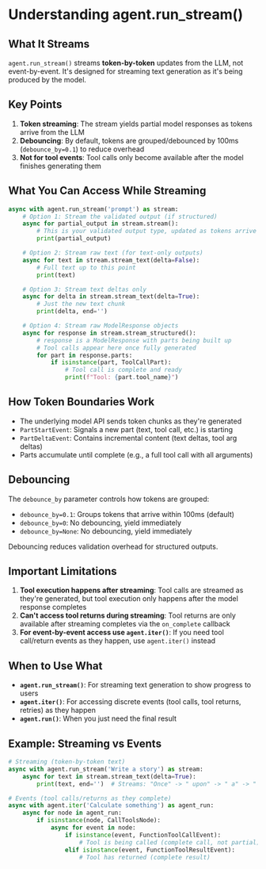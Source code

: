 # Understanding agent.run_stream()

## What It Streams

`agent.run_stream()` streams **token-by-token** updates from the LLM, not event-by-event. It's designed for streaming text generation as it's being produced by the model.

## Key Points

1. **Token streaming**: The stream yields partial model responses as tokens arrive from the LLM
2. **Debouncing**: By default, tokens are grouped/debounced by 100ms (`debounce_by=0.1`) to reduce overhead
3. **Not for tool events**: Tool calls only become available after the model finishes generating them

## What You Can Access While Streaming

```python
async with agent.run_stream('prompt') as stream:
    # Option 1: Stream the validated output (if structured)
    async for partial_output in stream.stream():
        # This is your validated output type, updated as tokens arrive
        print(partial_output)

    # Option 2: Stream raw text (for text-only outputs)
    async for text in stream.stream_text(delta=False):
        # Full text up to this point
        print(text)

    # Option 3: Stream text deltas only
    async for delta in stream.stream_text(delta=True):
        # Just the new text chunk
        print(delta, end='')

    # Option 4: Stream raw ModelResponse objects
    async for response in stream.stream_structured():
        # response is a ModelResponse with parts being built up
        # Tool calls appear here once fully generated
        for part in response.parts:
            if isinstance(part, ToolCallPart):
                # Tool call is complete and ready
                print(f"Tool: {part.tool_name}")
```

## How Token Boundaries Work

- The underlying model API sends token chunks as they're generated
- `PartStartEvent`: Signals a new part (text, tool call, etc.) is starting
- `PartDeltaEvent`: Contains incremental content (text deltas, tool arg deltas)
- Parts accumulate until complete (e.g., a full tool call with all arguments)

## Debouncing

The `debounce_by` parameter controls how tokens are grouped:
- `debounce_by=0.1`: Groups tokens that arrive within 100ms (default)
- `debounce_by=0`: No debouncing, yield immediately
- `debounce_by=None`: No debouncing, yield immediately

Debouncing reduces validation overhead for structured outputs.

## Important Limitations

1. **Tool execution happens after streaming**: Tool calls are streamed as they're generated, but tool execution only happens after the model response completes
2. **Can't access tool returns during streaming**: Tool returns are only available after streaming completes via the `on_complete` callback
3. **For event-by-event access use `agent.iter()`**: If you need tool call/return events as they happen, use `agent.iter()` instead

## When to Use What

- **`agent.run_stream()`**: For streaming text generation to show progress to users
- **`agent.iter()`**: For accessing discrete events (tool calls, tool returns, retries) as they happen
- **`agent.run()`**: When you just need the final result

## Example: Streaming vs Events

```python
# Streaming (token-by-token text)
async with agent.run_stream('Write a story') as stream:
    async for text in stream.stream_text(delta=True):
        print(text, end='')  # Streams: "Once" -> " upon" -> " a" -> " time"...

# Events (tool calls/returns as they complete)
async with agent.iter('Calculate something') as agent_run:
    async for node in agent_run:
        if isinstance(node, CallToolsNode):
            async for event in node:
                if isinstance(event, FunctionToolCallEvent):
                    # Tool is being called (complete call, not partial)
                elif isinstance(event, FunctionToolResultEvent):
                    # Tool has returned (complete result)
```